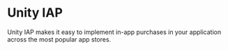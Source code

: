Unity IAP
===============

Unity IAP makes it easy to implement in-app purchases in your application across the most popular app stores.